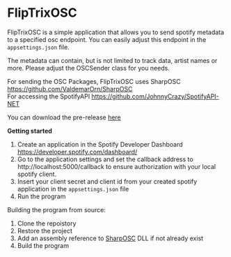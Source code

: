 # FlipTrixOSC

FlipTrixOSC is a simple application that allows you to send spotify metadata to a specified osc endpoint.
You can easily adjust this endpoint in the `appsettings.json` file.

The metadata can contain, but is not limited to track data, artist names or more.
Please adjust the OSCSender class for you needs.

For sending the OSC Packages, FlipTrixOSC uses SharpOSC https://github.com/ValdemarOrn/SharpOSC<br/>
For accessing the SpotifyAPI https://github.com/JohnnyCrazy/SpotifyAPI-NET

You can download the pre-release [here](https://github.com/Blobslam/FlipTrixOSC/releases/tag/v.0.1.0)

**Getting started**
1. Create an application in the Spotify Developer Dashboard https://developer.spotify.com/dashboard/
2. Go to the application settings and set the callback address to http://localhost:5000/callback to ensure authorization with your local spotify client.
3. Insert your client secret and client id from your created spotify application in the `appsettings.json` file
4. Run the program

Building the program from source:

1. Clone the repoistory
2. Restore the project
3. Add an assembly reference to [SharpOSC](https://github.com/ValdemarOrn/SharpOSC) DLL if not already exist
4. Build the program 

